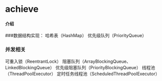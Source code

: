 # achieve

#### 介绍
###数据结构实现：
哈希表（HashMap）
优先级队列（PriorityQueue）

### 并发相关
可重入锁（ReentrantLock）
阻塞队列（ArrayBlockingQueue、LinkedBlockingQueue）
优先级阻塞队列（PriorityBlockingQueue）
线程池（ThreadPoolExecutor）
定时任务线程池（ScheduledThreadPoolExecutor）



